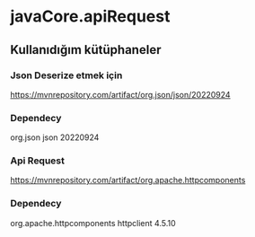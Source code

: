 # javaCore.apiRequest

## Kullanıdığım kütüphaneler
### Json Deserize etmek için
https://mvnrepository.com/artifact/org.json/json/20220924
### Dependecy
 <dependency>
            <groupId>org.json</groupId>
            <artifactId>json</artifactId>
            <version>20220924</version>
</dependency>


### Api Request
https://mvnrepository.com/artifact/org.apache.httpcomponents
### Dependecy
<dependency>
		<groupId>org.apache.httpcomponents</groupId>
		<artifactId>httpclient</artifactId>
		<version>4.5.10</version>
	</dependency>
